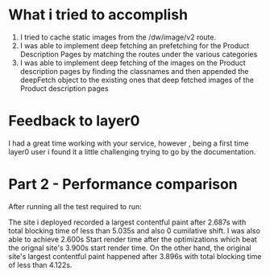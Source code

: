 # What i tried to accomplish
1. I tried to cache static images from the /dw/image/v2 route.
2. I was able to implement deep fetching an prefetching for the Product Description Pages by matching the routes under the various categories
3. I was able to implement deep fetching of the images on the Product description pages by finding the classnames and then appended the deepFetch object to the existing ones that deep fetched images of the Product description pages


# Feedback to layer0
I had a great time working with your service, however , being a first time layer0 user i found it a little challenging trying to go by the documentation. 


# Part 2 - Performance comparison 
After running all the test required to run:

The site i deployed recorded a largest contentful paint after 2.687s  with total blocking time of less than 5.035s and also 0 cumilative shift. I was also able to achieve 2.600s Start render time after the optimizations which beat the orignal site's 3.900s start render time. On the other hand, the original site's largest contentful paint happened after 3.896s with total blocking time of less than 4.122s.
